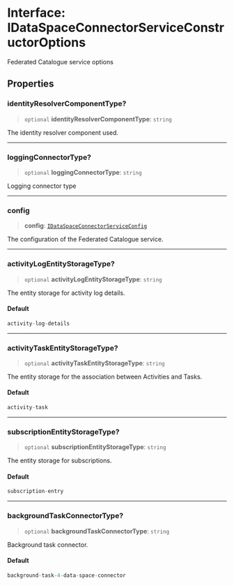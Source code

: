 # Interface: IDataSpaceConnectorServiceConstructorOptions

Federated Catalogue service options

## Properties

### identityResolverComponentType?

> `optional` **identityResolverComponentType**: `string`

The identity resolver component used.

***

### loggingConnectorType?

> `optional` **loggingConnectorType**: `string`

Logging connector type

***

### config

> **config**: [`IDataSpaceConnectorServiceConfig`](IDataSpaceConnectorServiceConfig.md)

The configuration of the Federated Catalogue service.

***

### activityLogEntityStorageType?

> `optional` **activityLogEntityStorageType**: `string`

The entity storage for activity log details.

#### Default

```ts
activity-log-details
```

***

### activityTaskEntityStorageType?

> `optional` **activityTaskEntityStorageType**: `string`

The entity storage for the association between Activities and Tasks.

#### Default

```ts
activity-task
```

***

### subscriptionEntityStorageType?

> `optional` **subscriptionEntityStorageType**: `string`

The entity storage for subscriptions.

#### Default

```ts
subscription-entry
```

***

### backgroundTaskConnectorType?

> `optional` **backgroundTaskConnectorType**: `string`

Background task connector.

#### Default

```ts
background-task-4-data-space-connector
```
